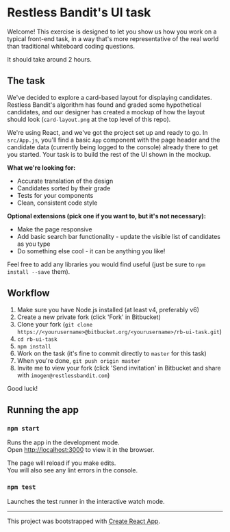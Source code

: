 Restless Bandit's UI task
=========================

Welcome! This exercise is designed to let you show us how you work on a typical front-end task, in a way that's more representative of the real world than traditional whiteboard coding questions.

It should take around 2 hours.

## The task

We've decided to explore a card-based layout for displaying candidates. Restless Bandit's algorithm has found and graded some hypothetical candidates, and our designer has created a mockup of how the layout should look (`card-layout.png` at the top level of this repo).

We're using React, and we've got the project set up and ready to go. In `src/App.js`, you'll find a basic `App` component with the page header and the candidate data (currently being logged to the console) already there to get you started. Your task is to build the rest of the UI shown in the mockup.

**What we're looking for:**
* Accurate translation of the design
* Candidates sorted by their grade
* Tests for your components
* Clean, consistent code style

**Optional extensions (pick one if you want to, but it's not necessary):**
* Make the page responsive
* Add basic search bar functionality - update the visible list of candidates as you type
* Do something else cool - it can be anything you like!

Feel free to add any libraries you would find useful (just be sure to `npm install --save` them).

## Workflow

1. Make sure you have Node.js installed (at least v4, preferably v6)
2. Create a new private fork (click 'Fork' in Bitbucket)
3. Clone your fork (`git clone https://<yourusername>@bitbucket.org/<yourusername>/rb-ui-task.git`)
4. `cd rb-ui-task`
5. `npm install`
6. Work on the task (it's fine to commit directly to `master` for this task)
7. When you're done, `git push origin master`
8. Invite me to view your fork (click 'Send invitation' in Bitbucket and share with `imogen@restlessbandit.com`)

Good luck!

## Running the app

### `npm start`

Runs the app in the development mode.<br>
Open [http://localhost:3000](http://localhost:3000) to view it in the browser.

The page will reload if you make edits.<br>
You will also see any lint errors in the console.

### `npm test`

Launches the test runner in the interactive watch mode.

***

This project was bootstrapped with [Create React App](https://github.com/facebookincubator/create-react-app).
